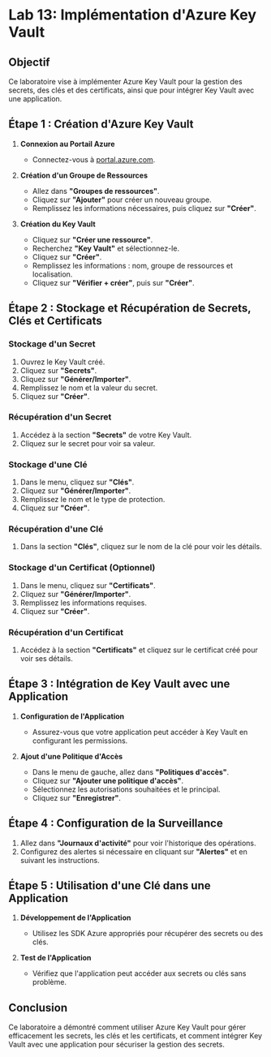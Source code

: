 # Lab 13: Implémentation d'Azure Key Vault

## Objectif

Ce laboratoire vise à implémenter Azure Key Vault pour la gestion des secrets, des clés et des certificats, ainsi que pour intégrer Key Vault avec une application.

## Étape 1 : Création d'Azure Key Vault

1. **Connexion au Portail Azure**
   - Connectez-vous à [portal.azure.com](https://portal.azure.com).

2. **Création d'un Groupe de Ressources**
   - Allez dans **"Groupes de ressources"**.
   - Cliquez sur **"Ajouter"** pour créer un nouveau groupe.
   - Remplissez les informations nécessaires, puis cliquez sur **"Créer"**.

3. **Création du Key Vault**
   - Cliquez sur **"Créer une ressource"**.
   - Recherchez **"Key Vault"** et sélectionnez-le.
   - Cliquez sur **"Créer"**.
   - Remplissez les informations : nom, groupe de ressources et localisation.
   - Cliquez sur **"Vérifier + créer"**, puis sur **"Créer"**.

## Étape 2 : Stockage et Récupération de Secrets, Clés et Certificats

### Stockage d'un Secret

1. Ouvrez le Key Vault créé.
2. Cliquez sur **"Secrets"**.
3. Cliquez sur **"Générer/Importer"**.
4. Remplissez le nom et la valeur du secret.
5. Cliquez sur **"Créer"**.

### Récupération d'un Secret

1. Accédez à la section **"Secrets"** de votre Key Vault.
2. Cliquez sur le secret pour voir sa valeur.

### Stockage d'une Clé

1. Dans le menu, cliquez sur **"Clés"**.
2. Cliquez sur **"Générer/Importer"**.
3. Remplissez le nom et le type de protection.
4. Cliquez sur **"Créer"**.

### Récupération d'une Clé

1. Dans la section **"Clés"**, cliquez sur le nom de la clé pour voir les détails.

### Stockage d'un Certificat (Optionnel)

1. Dans le menu, cliquez sur **"Certificats"**.
2. Cliquez sur **"Générer/Importer"**.
3. Remplissez les informations requises.
4. Cliquez sur **"Créer"**.

### Récupération d'un Certificat

1. Accédez à la section **"Certificats"** et cliquez sur le certificat créé pour voir ses détails.

## Étape 3 : Intégration de Key Vault avec une Application

1. **Configuration de l'Application**
   - Assurez-vous que votre application peut accéder à Key Vault en configurant les permissions.

2. **Ajout d'une Politique d'Accès**
   - Dans le menu de gauche, allez dans **"Politiques d'accès"**.
   - Cliquez sur **"Ajouter une politique d'accès"**.
   - Sélectionnez les autorisations souhaitées et le principal.
   - Cliquez sur **"Enregistrer"**.

## Étape 4 : Configuration de la Surveillance

1. Allez dans **"Journaux d'activité"** pour voir l'historique des opérations.
2. Configurez des alertes si nécessaire en cliquant sur **"Alertes"** et en suivant les instructions.

## Étape 5 : Utilisation d'une Clé dans une Application

1. **Développement de l'Application**
   - Utilisez les SDK Azure appropriés pour récupérer des secrets ou des clés.

2. **Test de l'Application**
   - Vérifiez que l'application peut accéder aux secrets ou clés sans problème.

## Conclusion

Ce laboratoire a démontré comment utiliser Azure Key Vault pour gérer efficacement les secrets, les clés et les certificats, et comment intégrer Key Vault avec une application pour sécuriser la gestion des secrets.
